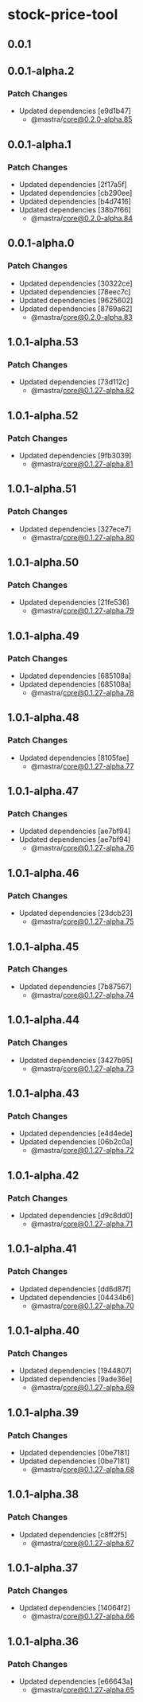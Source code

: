 # stock-price-tool

## 0.0.1

## 0.0.1-alpha.2

### Patch Changes

- Updated dependencies [e9d1b47]
  - @mastra/core@0.2.0-alpha.85

## 0.0.1-alpha.1

### Patch Changes

- Updated dependencies [2f17a5f]
- Updated dependencies [cb290ee]
- Updated dependencies [b4d7416]
- Updated dependencies [38b7f66]
  - @mastra/core@0.2.0-alpha.84

## 0.0.1-alpha.0

### Patch Changes

- Updated dependencies [30322ce]
- Updated dependencies [78eec7c]
- Updated dependencies [9625602]
- Updated dependencies [8769a62]
  - @mastra/core@0.2.0-alpha.83

## 1.0.1-alpha.53

### Patch Changes

- Updated dependencies [73d112c]
  - @mastra/core@0.1.27-alpha.82

## 1.0.1-alpha.52

### Patch Changes

- Updated dependencies [9fb3039]
  - @mastra/core@0.1.27-alpha.81

## 1.0.1-alpha.51

### Patch Changes

- Updated dependencies [327ece7]
  - @mastra/core@0.1.27-alpha.80

## 1.0.1-alpha.50

### Patch Changes

- Updated dependencies [21fe536]
  - @mastra/core@0.1.27-alpha.79

## 1.0.1-alpha.49

### Patch Changes

- Updated dependencies [685108a]
- Updated dependencies [685108a]
  - @mastra/core@0.1.27-alpha.78

## 1.0.1-alpha.48

### Patch Changes

- Updated dependencies [8105fae]
  - @mastra/core@0.1.27-alpha.77

## 1.0.1-alpha.47

### Patch Changes

- Updated dependencies [ae7bf94]
- Updated dependencies [ae7bf94]
  - @mastra/core@0.1.27-alpha.76

## 1.0.1-alpha.46

### Patch Changes

- Updated dependencies [23dcb23]
  - @mastra/core@0.1.27-alpha.75

## 1.0.1-alpha.45

### Patch Changes

- Updated dependencies [7b87567]
  - @mastra/core@0.1.27-alpha.74

## 1.0.1-alpha.44

### Patch Changes

- Updated dependencies [3427b95]
  - @mastra/core@0.1.27-alpha.73

## 1.0.1-alpha.43

### Patch Changes

- Updated dependencies [e4d4ede]
- Updated dependencies [06b2c0a]
  - @mastra/core@0.1.27-alpha.72

## 1.0.1-alpha.42

### Patch Changes

- Updated dependencies [d9c8dd0]
  - @mastra/core@0.1.27-alpha.71

## 1.0.1-alpha.41

### Patch Changes

- Updated dependencies [dd6d87f]
- Updated dependencies [04434b6]
  - @mastra/core@0.1.27-alpha.70

## 1.0.1-alpha.40

### Patch Changes

- Updated dependencies [1944807]
- Updated dependencies [9ade36e]
  - @mastra/core@0.1.27-alpha.69

## 1.0.1-alpha.39

### Patch Changes

- Updated dependencies [0be7181]
- Updated dependencies [0be7181]
  - @mastra/core@0.1.27-alpha.68

## 1.0.1-alpha.38

### Patch Changes

- Updated dependencies [c8ff2f5]
  - @mastra/core@0.1.27-alpha.67

## 1.0.1-alpha.37

### Patch Changes

- Updated dependencies [14064f2]
  - @mastra/core@0.1.27-alpha.66

## 1.0.1-alpha.36

### Patch Changes

- Updated dependencies [e66643a]
  - @mastra/core@0.1.27-alpha.65
